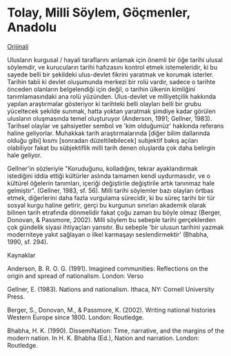 # Tolay, Milli Söylem, Göçmenler, Anadolu

[Orijinali](../../../tr/2020/07/migrations-anatolia.md)

Ulusların kurgusal / hayali taraflarını anlamak için önemli bir öğe
tarihi ulusal söylemdir, ve kurucuların tarihi hafızasını kontrol
etmek istemeleridir, ki bu sayede belli bir şekildeki ulus-devlet
fikrini yaratmak ve korumak isterler. Tarihin tabii ki devlet
oluşumunda merkezi bir rolü vardır, sadece o tarihte önceden olanların
belgelendiği için değil, o tarihin ülkenin kimliğini tanımlamasındaki
ana rolü yüzünden. Ulus-devlet ve milliyetçilik hakkında yapılan
araştırmalar gösteriyor ki tarihteki belli olayları belli bir grubu
yüceltecek şekilde sunmak, hatta yoktan yaratmak şimdiye kadar görülen
ulusların oluşmasında temel oluşturuyor (Anderson, 1991; Gellner,
1983).  Tarihsel olaylar ve şahsiyetler sembol ve 'kim olduğumüz'
hakkında referans haline geliyorlar. Muhakkak tarih araştırmalarında
[diğer bilim dallarında olduğu gibi] kısmı [sonradan düzeltilebilecek]
subjektif bakış açıları olabiliyor fakat bu sübjektiflik milli tarih
denen oluşlarda çok daha belirgin hale geliyor.

Gellner'in sözleriyle "Koruduğunu, kolladığını, tekrar ayaklandırmak
istediğini iddia ettiği kültürler aslında tamamen kendi uydurmasıdır,
ve o kültürel öğelerin tanımları, içeriği değiştirile değiştirile
artık tanınmaz hale gelmiştir". (Gellner, 1983, sf. 56). Milli tarihi
söylemler bazı olayları örtbas etmek, diğerlerini daha fazla vurgulama
sürecidir, ki bu süreç tarihi bir tür sosyal kurgu haline getirir,
gerçi bu kurgunun sınırları akademik olarak bilinen tarih etrafında
dönmelidir fakat çoğu zaman bu böyle olmaz (Berger, Donovan, &
Passmore, 2002). Milli söylem bu sebeple tarihi gerçeklerden çok
gündelik siyasi ihtiyaçları yansıtır. Bu sebeple 'bir ulusun tarihini
yazmak moderniteye yakıt sağlayan o ilkel karmaşayı seslendirmektir'
(Bhabha, 1990, sf. 294). 





Kaynaklar

Anderson, B. R. O. G. (1991). Imagined communities: Reflections on the origin and spread of nationalism. London: Verso

Gellner, E. (1983). Nations and nationalism. Ithaca, NY: Cornell University Press.

Berger, S., Donovan, M., & Passmore, K. (2002). Writing national histories Western Europe since 1800. London: Routledge.

Bhabha, H. K. (1990). DissemiNation: Time, narrative, and the margins of the modern nation. In H. K. Bhabha (Ed.), Nation and narration. London: Routledge.
















